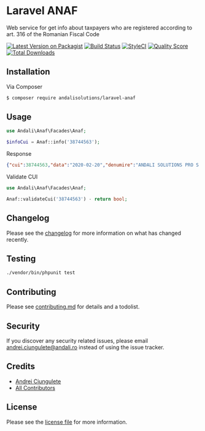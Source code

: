 # Laravel ANAF
Web service for get info about taxpayers who are registered according to art. 316 of the Romanian Fiscal Code

[![Latest Version on Packagist][ico-version]][link-packagist]
[![Build Status][ico-build]][link-build]
[![StyleCI][ico-styleci]][link-styleci]
[![Quality Score][ico-scrutinizer]][link-scrutinizer]
[![Total Downloads][ico-downloads]][link-downloads]
## Installation

Via Composer

``` bash
$ composer require andalisolutions/laravel-anaf
```

## Usage
```php
use Andali\Anaf\Facades\Anaf;

$infoCui = Anaf::info('38744563');
```
Response
```json
{"cui":38744563,"data":"2020-02-20","denumire":"ANDALI SOLUTIONS PRO S.R.L.","adresa":"JUD. ARGEŞ, SAT LEREŞTI COM. LEREŞTI, STR. ŞOTCAN, NR.940, ET.PARTER","scpTVA":false,"data_inceput_ScpTVA":"","data_sfarsit_ScpTVA":"","data_anul_imp_ScpTVA":"","mesaj_ScpTVA":"nu figureaza in registre ","dataInceputTvaInc":"","dataSfarsitTvaInc":"","dataActualizareTvaInc":"","dataPublicareTvaInc":"","tipActTvaInc":"","statusTvaIncasare":false,"dataInactivare":" ","dataReactivare":" ","dataPublicare":" ","dataRadiere":" ","statusInactivi":false,"dataInceputSplitTVA":"","dataAnulareSplitTVA":"","statusSplitTVA":false}
```
Validate CUI
```php
use Andali\Anaf\Facades\Anaf;

Anaf::validateCui('38744563') - return bool;
```

## Changelog

Please see the [changelog](changelog.md) for more information on what has changed recently.

## Testing

``` bash
./vendor/bin/phpunit test
```

## Contributing

Please see [contributing.md](contributing.md) for details and a todolist.

## Security

If you discover any security related issues, please email <andrei.ciungulete@andali.ro> instead of using the issue tracker.

## Credits

- [Andrei Ciungulete][link-author]
- [All Contributors][link-contributors]

## License

Please see the [license file](license.md) for more information.

[ico-version]: https://img.shields.io/packagist/v/andalisolutions/laravel-anaf.svg?style=flat-square
[ico-downloads]: https://img.shields.io/packagist/dt/andalisolutions/laravel-anaf.svg?style=flat-square
[ico-build]: https://github.com/andalisolutions/laravel-anaf/workflows/tests/badge.svg
[ico-styleci]: https://styleci.io/repos/253312070/shield
[ico-scrutinizer]: https://img.shields.io/scrutinizer/g/andalisolutions/laravel-anaf.svg?style=flat-square

[link-packagist]: https://packagist.org/packages/andalisolutions/laravel-anaf
[link-downloads]: https://packagist.org/packages/andalisolutions/laravel-anaf
[link-build]: https://github.com/andalisolutions/laravel-anaf/actions
[link-styleci]: https://styleci.io/repos/253312070
[link-scrutinizer]: https://scrutinizer-ci.com/g/andalisolutions/laravel-anaf
[link-author]: https://github.com/andalisolutions
[link-contributors]: ../../contributors
